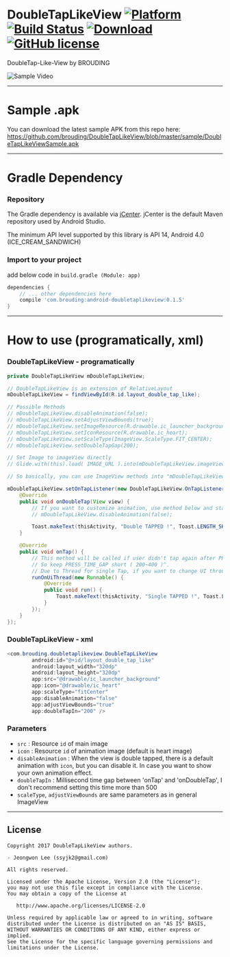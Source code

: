 # DoubleTapLikeView [![Platform](https://img.shields.io/badge/Platform-Android-green.svg) ]()[![Build Status](https://travis-ci.org/BROUDING/DoubleTapLikeView.svg?branch=master)](https://travis-ci.org/BROUDING/DoubleTapLikeView) [![Download](https://api.bintray.com/packages/brouding/maven/android-doubletaplikeview/images/download.svg) ](https://bintray.com/brouding/maven/android-doubletaplikeview/_latestVersion)[![GitHub license](https://img.shields.io/badge/License-Apache%202.0-blue.svg)](https://github.com/brouding/doubletaplikeview/blob/master/LICENSE.txt)

DoubleTap-Like-View by BROUDING

![Sample Video](https://github.com/BROUDING/DoubleTapLikeView/blob/master/sample/sample_video.gif?raw=true)

---
# Sample .apk
You can download the latest sample APK from this repo here: https://github.com/brouding/DoubleTapLikeView/blob/master/sample/DoubleTapLikeViewSample.apk

---
# Gradle Dependency
### Repository
The Gradle dependency is available via [jCenter](https://bintray.com/brouding/maven/android-doubletaplikeview).
jCenter is the default Maven repository used by Android Studio.

The minimum API level supported by this library is API 14, Android 4.0 (ICE_CREAM_SANDWICH)


### Import to your project
add below code in `build.gradle (Module: app)`
```gradle
dependencies {
	// ... other dependencies here
    compile 'com.brouding:android-doubletaplikeview:0.1.5'
}
```
---
# How to use (programatically, xml)
### DoubleTapLikeView - programatically
```java
private DoubleTapLikeView mDoubleTapLikeView;

// DoubleTapLikeView is an extension of RelativeLayout
mDoubleTapLikeView = findViewById(R.id.layout_double_tap_like);

// Possible Methods
// mDoubleTapLikeView.disableAnimation(false);                              // You wouldn't use this...right?
// mDoubleTapLikeView.setAdjustViewBounds(true);
// mDoubleTapLikeView.setImageResource(R.drawable.ic_launcher_background);
// mDoubleTapLikeView.setIconResource(R.drawable.ic_heart);
// mDoubleTapLikeView.setScaleType(ImageView.ScaleType.FIT_CENTER);
// mDoubleTapLikeView.setDoubleTapGap(200);                                // Keep this time short ( 200~400 )^

// Set Image to imageView directly
// Glide.with(this).load( IMAGE_URL ).into(mDoubleTapLikeView.imageView);

// So basically, you can use ImageView methods into "mDoubleTapLikeView.imageView"

mDoubleTapLikeView.setOnTapListener(new DoubleTapLikeView.OnTapListener() {
    @Override
    public void onDoubleTap(View view) {
        // If you want to customize animation, use method below and start your Animation here.
        // mDoubleTapLikeView.disableAnimation(false);

        Toast.makeText(thisActivity, "Double TAPPED !", Toast.LENGTH_SHORT).show();
    }

    @Override
    public void onTap() {
        // This method will be called if user didn't tap again after PRESS_TIME_TERM (default is 200)
        // So keep PRESS_TIME_GAP short ( 200~400 )^.
        // Due to Thread for single Tap, if you want to change UI through "onTap()", you should use Activity.runOnUiThread()
        runOnUiThread(new Runnable() {
            @Override
            public void run() {
                Toast.makeText(thisActivity, "Single TAPPED !", Toast.LENGTH_SHORT).show();
            }
        });
    }
});

```

### DoubleTapLikeView - xml
```java
<com.brouding.doubletaplikeview.DoubleTapLikeView
        android:id="@+id/layout_double_tap_like"
        android:layout_width="320dp"
        android:layout_height="320dp"
        app:src="@drawable/ic_launcher_background"
        app:icon="@drawable/ic_heart"
        app:scaleType="fitCenter"
        app:disableAnimation="false"
        app:adjustViewBounds="true"
        app:doubleTapIn="200" />
```

### Parameters
- `src`  : Resource `id` of main image
- `icon` : Resource `id` of animation image (default is heart image)
- `disableAnimation` : When the view is double tapped, there is a default animation with `icon`, but you can disable it.
In case you want to show your own animation effect.
- `doubleTapIn` : Millisecond time gap between 'onTap' and 'onDoubleTap', I don't recommend setting this time more than 500
- `scaleType`, `adjustViewBounds` are same parameters as in general ImageView

---
License
-------

    Copyright 2017 DoubleTapLikeView authors.

	- Jeongwon Lee (ssyjk2@gmail.com)

    All rights reserved.

    Licensed under the Apache License, Version 2.0 (the "License");
    you may not use this file except in compliance with the License.
    You may obtain a copy of the License at

       http://www.apache.org/licenses/LICENSE-2.0

    Unless required by applicable law or agreed to in writing, software
    distributed under the License is distributed on an "AS IS" BASIS,
    WITHOUT WARRANTIES OR CONDITIONS OF ANY KIND, either express or implied.
    See the License for the specific language governing permissions and
    limitations under the License.